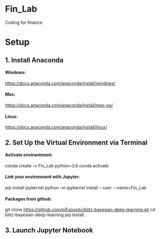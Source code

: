# Fin_Lab
Coding for finance

# Setup

## 1. Install Anaconda
#### Windows:
https://docs.anaconda.com/anaconda/install/windows/


#### Mac:
https://docs.anaconda.com/anaconda/install/mac-os/


#### Linux:
https://docs.anaconda.com/anaconda/install/linux/


## 2. Set Up the Virtual Environment via Terminal 

#### Activate environtment:
conda create -n Fin_Lab python=3.6
conda activate

#### Link your environment with Jupyter: 
pip install ipykernel
python -m ipykernel install --user --name=Fin_Lab

#### Packages from github:

git clone https://github.com/piEsposito/blitz-bayesian-deep-learning.git
cd blitz-bayesian-deep-learning
pip install .


## 3. Launch Jupyter Notebook 




